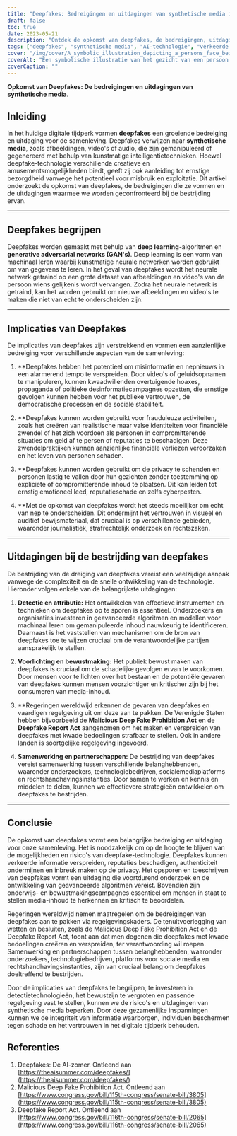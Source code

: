 ```yaml
---
title: "Deepfakes: Bedreigingen en uitdagingen van synthetische media in het digitale tijdperk"
draft: false
toc: true
date: 2023-05-21
description: "Ontdek de opkomst van deepfakes, de bedreigingen, uitdagingen en regelgevende maatregelen bij de bestrijding van synthetische mediamanipulatie."
tags: ["deepfakes", "synthetische media", "AI-technologie", "verkeerde informatie", "nepnieuws", "fraude", "inbreuk op de privacy", "deepfake detectie", "regelgevingskaders", "onderwijs", "bewustzijn", "digitaal tijdperk", "technologie", "maatschappij", "uitdagingen", "bedreigingen", "bestrijding van deepfakes", "verantwoording", "samenwerking", "geavanceerde algoritmen"]
cover: "/img/cover/A_symbolic_illustration_depicting_a_persons_face_being_replicated.png"
coverAlt: "Een symbolische illustratie van het gezicht van een persoon dat wordt vervangen door een ander gezicht, die de bedrieglijke aard van deepfakes en de uitdagingen die ze vormen bij digitale mediamanipulatie weergeeft."
coverCaption: ""
---
```


**Opkomst van Deepfakes: De bedreigingen en uitdagingen van synthetische media**.

## Inleiding

In het huidige digitale tijdperk vormen **deepfakes** een groeiende bedreiging en uitdaging voor de samenleving. Deepfakes verwijzen naar **synthetische media**, zoals afbeeldingen, video's of audio, die zijn gemanipuleerd of gegenereerd met behulp van kunstmatige intelligentietechnieken. Hoewel deepfake-technologie verschillende creatieve en amusementsmogelijkheden biedt, geeft zij ook aanleiding tot ernstige bezorgdheid vanwege het potentieel voor misbruik en exploitatie. Dit artikel onderzoekt de opkomst van deepfakes, de bedreigingen die ze vormen en de uitdagingen waarmee we worden geconfronteerd bij de bestrijding ervan.

______

## Deepfakes begrijpen

Deepfakes worden gemaakt met behulp van **deep learning**-algoritmen en **generative adversarial networks (GAN's)**. Deep learning is een vorm van machinaal leren waarbij kunstmatige neurale netwerken worden gebruikt om van gegevens te leren. In het geval van deepfakes wordt het neurale netwerk getraind op een grote dataset van afbeeldingen en video's van de persoon wiens gelijkenis wordt vervangen. Zodra het neurale netwerk is getraind, kan het worden gebruikt om nieuwe afbeeldingen en video's te maken die niet van echt te onderscheiden zijn.

______

## Implicaties van Deepfakes

De implicaties van deepfakes zijn verstrekkend en vormen een aanzienlijke bedreiging voor verschillende aspecten van de samenleving:

1. **Deepfakes hebben het potentieel om misinformatie en nepnieuws in een alarmerend tempo te verspreiden. Door video's of geluidsopnamen te manipuleren, kunnen kwaadwillenden overtuigende hoaxes, propaganda of politieke desinformatiecampagnes opzetten, die ernstige gevolgen kunnen hebben voor het publieke vertrouwen, de democratische processen en de sociale stabiliteit.

2. **Deepfakes kunnen worden gebruikt voor frauduleuze activiteiten, zoals het creëren van realistische maar valse identiteiten voor financiële zwendel of het zich voordoen als personen in compromitterende situaties om geld af te persen of reputaties te beschadigen. Deze zwendelpraktijken kunnen aanzienlijke financiële verliezen veroorzaken en het leven van personen schaden.

3. **Deepfakes kunnen worden gebruikt om de privacy te schenden en personen lastig te vallen door hun gezichten zonder toestemming op expliciete of compromitterende inhoud te plaatsen. Dit kan leiden tot ernstig emotioneel leed, reputatieschade en zelfs cyberpesten.

4. **Met de opkomst van deepfakes wordt het steeds moeilijker om echt van nep te onderscheiden. Dit ondermijnt het vertrouwen in visueel en auditief bewijsmateriaal, dat cruciaal is op verschillende gebieden, waaronder journalistiek, strafrechtelijk onderzoek en rechtszaken.

______

## Uitdagingen bij de bestrijding van deepfakes

De bestrijding van de dreiging van deepfakes vereist een veelzijdige aanpak vanwege de complexiteit en de snelle ontwikkeling van de technologie. Hieronder volgen enkele van de belangrijkste uitdagingen:

1. **Detectie en attributie:** Het ontwikkelen van effectieve instrumenten en technieken om deepfakes op te sporen is essentieel. Onderzoekers en organisaties investeren in geavanceerde algoritmen en modellen voor machinaal leren om gemanipuleerde inhoud nauwkeurig te identificeren. Daarnaast is het vaststellen van mechanismen om de bron van deepfakes toe te wijzen cruciaal om de verantwoordelijke partijen aansprakelijk te stellen.

2. **Voorlichting en bewustmaking:** Het publiek bewust maken van deepfakes is cruciaal om de schadelijke gevolgen ervan te voorkomen. Door mensen voor te lichten over het bestaan en de potentiële gevaren van deepfakes kunnen mensen voorzichtiger en kritischer zijn bij het consumeren van media-inhoud.

3. **Regeringen wereldwijd erkennen de gevaren van deepfakes en vaardigen regelgeving uit om deze aan te pakken. De Verenigde Staten hebben bijvoorbeeld de **Malicious Deep Fake Prohibition Act** en de **Deepfake Report Act** aangenomen om het maken en verspreiden van deepfakes met kwade bedoelingen strafbaar te stellen. Ook in andere landen is soortgelijke regelgeving ingevoerd.

4. **Samenwerking en partnerschappen:** De bestrijding van deepfakes vereist samenwerking tussen verschillende belanghebbenden, waaronder onderzoekers, technologiebedrijven, socialemediaplatforms en rechtshandhavingsinstanties. Door samen te werken en kennis en middelen te delen, kunnen we effectievere strategieën ontwikkelen om deepfakes te bestrijden.

______

## Conclusie

De opkomst van deepfakes vormt een belangrijke bedreiging en uitdaging voor onze samenleving. Het is noodzakelijk om op de hoogte te blijven van de mogelijkheden en risico's van deepfake-technologie. Deepfakes kunnen verkeerde informatie verspreiden, reputaties beschadigen, authenticiteit ondermijnen en inbreuk maken op de privacy. Het opsporen en toeschrijven van deepfakes vormt een uitdaging die voortdurend onderzoek en de ontwikkeling van geavanceerde algoritmen vereist. Bovendien zijn onderwijs- en bewustmakingscampagnes essentieel om mensen in staat te stellen media-inhoud te herkennen en kritisch te beoordelen.

Regeringen wereldwijd nemen maatregelen om de bedreigingen van deepfakes aan te pakken via regelgevingskaders. De tenuitvoerlegging van wetten en besluiten, zoals de Malicious Deep Fake Prohibition Act en de Deepfake Report Act, toont aan dat men degenen die deepfakes met kwade bedoelingen creëren en verspreiden, ter verantwoording wil roepen. Samenwerking en partnerschappen tussen belanghebbenden, waaronder onderzoekers, technologiebedrijven, platforms voor sociale media en rechtshandhavingsinstanties, zijn van cruciaal belang om deepfakes doeltreffend te bestrijden.

Door de implicaties van deepfakes te begrijpen, te investeren in detectietechnologieën, het bewustzijn te vergroten en passende regelgeving vast te stellen, kunnen we de risico's en uitdagingen van synthetische media beperken. Door deze gezamenlijke inspanningen kunnen we de integriteit van informatie waarborgen, individuen beschermen tegen schade en het vertrouwen in het digitale tijdperk behouden.

## Referenties

1. Deepfakes: De AI-zomer. Ontleend aan [https://theaisummer.com/deepfakes/](https://theaisummer.com/deepfakes/)
2. Malicious Deep Fake Prohibition Act. Ontleend aan [https://www.congress.gov/bill/115th-congress/senate-bill/3805](https://www.congress.gov/bill/115th-congress/senate-bill/3805)
3. Deepfake Report Act. Ontleend aan [https://www.congress.gov/bill/116th-congress/senate-bill/2065](https://www.congress.gov/bill/116th-congress/senate-bill/2065)
